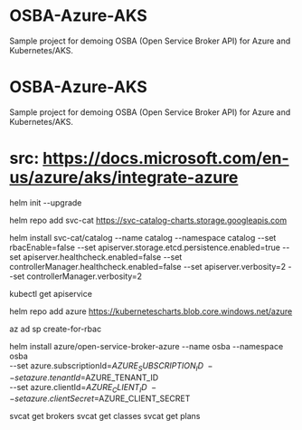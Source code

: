 # OSBA-Azure-AKS
Sample project for demoing OSBA (Open Service Broker API) for Azure and Kubernetes/AKS.

# OSBA-Azure-AKS
Sample project for demoing OSBA (Open Service Broker API) for Azure and Kubernetes/AKS.

# src: https://docs.microsoft.com/en-us/azure/aks/integrate-azure


helm init --upgrade


helm repo add svc-cat https://svc-catalog-charts.storage.googleapis.com


helm install svc-cat/catalog --name catalog --namespace catalog --set rbacEnable=false --set apiserver.storage.etcd.persistence.enabled=true --set apiserver.healthcheck.enabled=false --set controllerManager.healthcheck.enabled=false --set apiserver.verbosity=2 --set controllerManager.verbosity=2


kubectl get apiservice


helm repo add azure https://kubernetescharts.blob.core.windows.net/azure


az ad sp create-for-rbac


helm install azure/open-service-broker-azure --name osba --namespace osba \
    --set azure.subscriptionId=$AZURE_SUBSCRIPTION_ID \
    --set azure.tenantId=$AZURE_TENANT_ID \
    --set azure.clientId=$AZURE_CLIENT_ID \
    --set azure.clientSecret=$AZURE_CLIENT_SECRET


svcat get brokers
svcat get classes
svcat get plans

